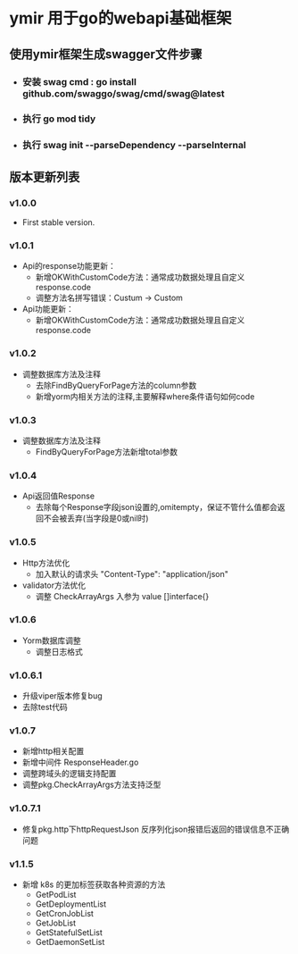 # ymir 用于go的webapi基础框架

## 使用ymir框架生成swagger文件步骤
- ### 安装 swag cmd : go install github.com/swaggo/swag/cmd/swag@latest
- ### 执行 go mod tidy
- ### 执行 swag init --parseDependency --parseInternal

## 版本更新列表
### v1.0.0
- First stable version.
### v1.0.1
- Api的response功能更新：
    - 新增OKWithCustomCode方法：通常成功数据处理且自定义response.code
    - 调整方法名拼写错误：Custum -> Custom
- Api功能更新：
    -  新增OKWithCustomCode方法：通常成功数据处理且自定义response.code
### v1.0.2
- 调整数据库方法及注释
    - 去除FindByQueryForPage方法的column参数
    - 新增yorm内相关方法的注释,主要解释where条件语句如何code
### v1.0.3
- 调整数据库方法及注释
    - FindByQueryForPage方法新增total参数
### v1.0.4
- Api返回值Response
  - 去除每个Response字段json设置的,omitempty，保证不管什么值都会返回不会被丢弃(当字段是0或nil时)
### v1.0.5
- Http方法优化
  - 加入默认的请求头 "Content-Type": "application/json"
- validator方法优化
  - 调整 CheckArrayArgs 入参为 value []interface{}
### v1.0.6
- Yorm数据库调整
  - 调整日志格式
### v1.0.6.1
- 升级viper版本修复bug
- 去除test代码
### v1.0.7
- 新增http相关配置
- 新增中间件 ResponseHeader.go
- 调整跨域头的逻辑支持配置
- 调整pkg.CheckArrayArgs方法支持泛型
### v1.0.7.1
- 修复pkg.http下httpRequestJson 反序列化json报错后返回的错误信息不正确问题
### v1.1.5
- 新增 k8s 的更加标签获取各种资源的方法
  - GetPodList
  - GetDeploymentList
  - GetCronJobList
  - GetJobList
  - GetStatefulSetList
  - GetDaemonSetList